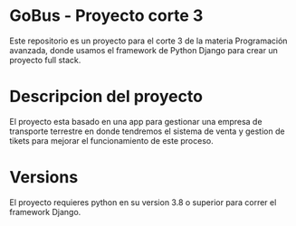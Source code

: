 # GoBus - Proyecto corte 3

Este repositorio es un proyecto para el corte 3 de la materia Programación avanzada, donde usamos el framework de Python Django para crear un proyecto full stack.

# Descripcion del proyecto

El proyecto esta basado en una app para gestionar una empresa de transporte terrestre en donde tendremos el sistema de venta y gestion de tikets para mejorar el funcionamiento de este proceso.

# Versions

El proyecto requieres python en su version 3.8 o superior para correr el framework Django.
